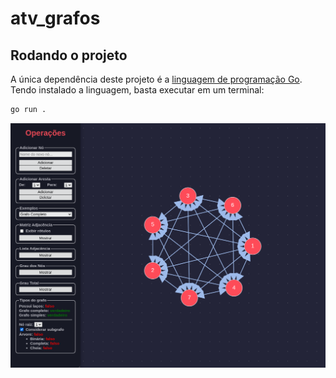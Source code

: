 # atv_grafos
## Rodando o projeto
A única dependência deste projeto é a [linguagem de programação Go](https://go.dev/). Tendo instalado a linguagem, basta executar em um terminal:
```sh
go run .
```

![screenshot](screenshot.png)
